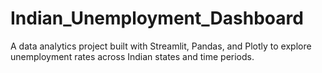 # Indian_Unemployment_Dashboard
A data analytics project built with Streamlit, Pandas, and Plotly to explore unemployment rates across Indian states and time periods.
